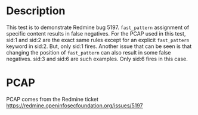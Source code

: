 Description
===========
This test is to demonstrate Redmine bug 5197.
`fast_pattern` assignment of specific content results in false negatives.
For the PCAP used in this test, sid:1 and sid:2 are the exact same rules except for an explicit
`fast_pattern` keyword in sid:2. But, only sid:1 fires.
Another issue that can be seen is that changing the position of `fast_pattern` can also result
in some false negatives. sid:3 and sid:6 are such examples. Only sid:6 fires in this case.

PCAP
====
PCAP comes from the Redmine ticket https://redmine.openinfosecfoundation.org/issues/5197
